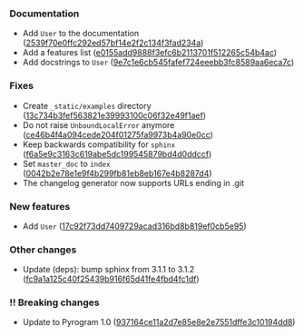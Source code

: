 ### Documentation

   - Add `User` to the documentation ([2539f70e0ffc292ed57bf14e2f2c134f3fad234a](https://github.com/hearot/pyrubrum/commit/2539f70e0ffc292ed57bf14e2f2c134f3fad234a))
   - Add a features list ([e0155add9888f3efc6b2113701f512265c54b4ac](https://github.com/hearot/pyrubrum/commit/e0155add9888f3efc6b2113701f512265c54b4ac))
   - Add docstrings to `User` ([9e7c1e6cb545fafef724eeebb3fc8589aa6eca7c](https://github.com/hearot/pyrubrum/commit/9e7c1e6cb545fafef724eeebb3fc8589aa6eca7c))

### Fixes

   - Create `_static/examples` directory ([13c734b3fef563821e39993100c06f32e49f1aef](https://github.com/hearot/pyrubrum/commit/13c734b3fef563821e39993100c06f32e49f1aef))
   - Do not raise `UnboundLocalError` anymore ([ce46b4f4a094cede204f01275fa9973b4a90e0cc](https://github.com/hearot/pyrubrum/commit/ce46b4f4a094cede204f01275fa9973b4a90e0cc))
   - Keep backwards compatibility for `sphinx` ([f6a5e9c3163c619abe5dc199545879bd4d0ddccf](https://github.com/hearot/pyrubrum/commit/f6a5e9c3163c619abe5dc199545879bd4d0ddccf))
   - Set `master_doc` to `index` ([0042b2e78e1e9f4b299fb81eb8eb167e4b8287d4](https://github.com/hearot/pyrubrum/commit/0042b2e78e1e9f4b299fb81eb8eb167e4b8287d4))
   - The changelog generator now supports URLs ending in .git

### New features

   - Add `User` ([17c92f73dd7409729acad316bd8b819ef0cb5e95](https://github.com/hearot/pyrubrum/commit/17c92f73dd7409729acad316bd8b819ef0cb5e95))

### Other changes

   - Update (deps): bump sphinx from 3.1.1 to 3.1.2 ([fc9a1a125c40f25439b916f65d41fe4fbd4fc1df](https://github.com/hearot/pyrubrum/commit/fc9a1a125c40f25439b916f65d41fe4fbd4fc1df))

### ‼️ Breaking changes

   - Update to Pyrogram 1.0 ([937164ce11a2d7e85e8e2e7551dffe3c10194dd8](https://github.com/hearot/pyrubrum/commit/937164ce11a2d7e85e8e2e7551dffe3c10194dd8))

